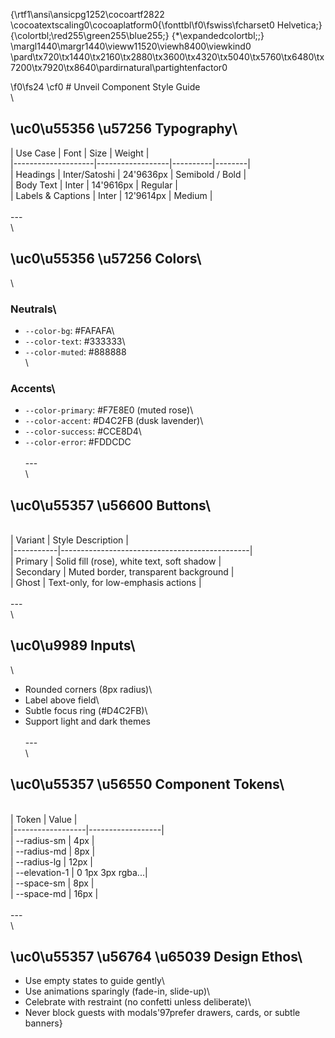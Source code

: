 {\rtf1\ansi\ansicpg1252\cocoartf2822
\cocoatextscaling0\cocoaplatform0{\fonttbl\f0\fswiss\fcharset0 Helvetica;}
{\colortbl;\red255\green255\blue255;}
{\*\expandedcolortbl;;}
\margl1440\margr1440\vieww11520\viewh8400\viewkind0
\pard\tx720\tx1440\tx2160\tx2880\tx3600\tx4320\tx5040\tx5760\tx6480\tx7200\tx7920\tx8640\pardirnatural\partightenfactor0

\f0\fs24 \cf0 # Unveil Component Style Guide\
\
## \uc0\u55356 \u57256  Typography\
| Use Case           | Font             | Size     | Weight |\
|--------------------|------------------|----------|--------|\
| Headings           | Inter/Satoshi    | 24\'9636px  | Semibold / Bold |\
| Body Text          | Inter            | 14\'9616px  | Regular |\
| Labels & Captions  | Inter            | 12\'9614px  | Medium |\
\
---\
\
## \uc0\u55356 \u57256  Colors\
\
### Neutrals\
- `--color-bg`: #FAFAFA\
- `--color-text`: #333333\
- `--color-muted`: #888888\
\
### Accents\
- `--color-primary`: #F7E8E0 (muted rose)\
- `--color-accent`: #D4C2FB (dusk lavender)\
- `--color-success`: #CCE8D4\
- `--color-error`: #FDDCDC\
\
---\
\
## \uc0\u55357 \u56600  Buttons\
\
| Variant   | Style Description                            |\
|-----------|-----------------------------------------------|\
| Primary   | Solid fill (rose), white text, soft shadow    |\
| Secondary | Muted border, transparent background          |\
| Ghost     | Text-only, for low-emphasis actions           |\
\
---\
\
## \uc0\u9989  Inputs\
\
- Rounded corners (8px radius)\
- Label above field\
- Subtle focus ring (#D4C2FB)\
- Support light and dark themes\
\
---\
\
## \uc0\u55357 \u56550  Component Tokens\
\
| Token             | Value            |\
|------------------|------------------|\
| --radius-sm      | 4px              |\
| --radius-md      | 8px              |\
| --radius-lg      | 12px             |\
| --elevation-1    | 0 1px 3px rgba...|\
| --space-sm       | 8px              |\
| --space-md       | 16px             |\
\
---\
\
## \uc0\u55357 \u56764 \u65039  Design Ethos\
- Use empty states to guide gently\
- Use animations sparingly (fade-in, slide-up)\
- Celebrate with restraint (no confetti unless deliberate)\
- Never block guests with modals\'97prefer drawers, cards, or subtle banners}